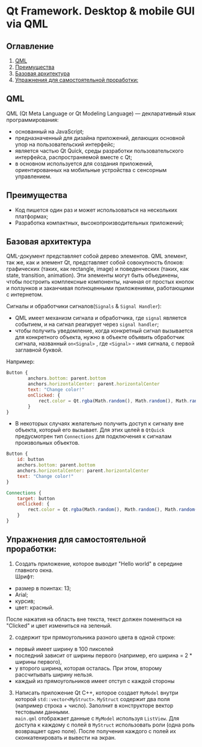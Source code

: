 # Qt Framework. Desktop & mobile GUI via QML
## Оглавление
1. [QML](#r1)
2. [Преимущества](#r2)
3. [Базовая архитектура](#r3)
4. [Упражнения для самостоятельной проработки:](#r4)


## <a name="r1">QML</a>
QML (Qt Meta Language or Qt Modeling Language) — декларативный язык программирования:
-	основанный на JavaScript;
-	предназначенный для дизайна приложений, делающих основной упор на пользовательский интерфейс;
-	является частью Qt Quick, среды разработки пользовательского интерфейса, распространяемой вместе с Qt;
-	в основном используется для создания приложений, ориентированных на мобильные устройства с сенсорным управлением.

## <a name="r2">Преимущества</a>
- Код пишется один раз и может использоваться на нескольких платформах;
- Разработка компактных, высокопроизводительных приложений;

## <a name="r3">Базовая архитектура</a>
QML-документ представляет собой дерево элементов. QML элемент, так же, как и элемент Qt, представляет собой совокупность блоков: графических (таких, как rectangle, image) и поведенческих (таких, как state, transition, animation). Эти элементы могут быть объединены, чтобы построить комплексные компоненты, начиная от простых кнопок и ползунков и заканчивая полноценными приложениями, работающими с интернетом.

Сигналы и обработчики сигналов(`Signals` & `Signal Handler`):
-	QML имеет механизм сигнала и обработчика, где `signal` является событием, и на сигнал реагирует через `signal handler`;
-	чтобы получить уведомление, когда конкретный сигнал вызывается для конкретного объекта, нужно в объекте объявить обработчик сигнала, названный `on<Signal>` , где `<Signal>` - имя сигнала, с первой заглавной буквой.  

Например:
~~~QML
Button {
        anchors.bottom: parent.bottom
        anchors.horizontalCenter: parent.horizontalCenter
        text: "Change color!"
        onClicked: {
            rect.color = Qt.rgba(Math.random(), Math.random(), Math.random(), 1);
        }
}
~~~
-	В некоторых случаях желательно получить доступ к сигналу вне объекта, который его вызывает. Для этих целей в `QtQuick` предусмотрен тип `Connections` для подключения к сигналам произвольных объектов. 

~~~QML
Button {
    id: button
    anchors.bottom: parent.bottom
    anchors.horizontalCenter: parent.horizontalCenter
    text: "Change color!"
}

Connections {
    target: button
    onClicked: {
        rect.color = Qt.rgba(Math.random(), Math.random(), Math.random(), 1);
    }
} 
~~~
## <a name="r4">Упражнения для самостоятельной проработки:</a>
1. Создать приложение, которое выводит "Hello world" в середине главного окна.  
Шрифт:
- размер в поинтах: 13;
- Arial;
- курсив;
- цвет: красный.  

После нажатия на область вне текста, текст должен поменяться на "Clicked" и цвет измениться на зеленый.

2. содержит три прямоугольника разного цвета в одной строке:
- первый имеет ширину в 100 пикселей
- последний зависит от ширины первого (например, его ширина = 2 * ширины первого),
- у второго ширина, которая осталась. При этом, второму рассчитывать ширину нельзя.
- каждый из прямоугольников имеет отступ с каждой стороны

3. Написать приложение Qt C++, которое создает `MyModel` внутри которой `std::vector<MyStruct>`. `MyStruct` содержит два поля (например строка + число). Заполнит в конструкторе вектор тестовыми данными.  
`main.qml` отображает данные с `MyModel` используя `ListView`. Для доступа к каждому с полей в `MyStruct` использовать роли (одна роль возвращает одно поле). После получения каждого с полей их сконкатенировать и вывести на экран.

